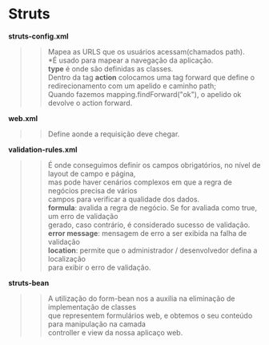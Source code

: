 # Struts 
**struts-config.xml**<br/> 
>>Mapea as URLS que os usuários acessam(chamados path). <br/> 
*É usado para mapear a navegação da aplicação. <br/> 
>>__type__ é onde são definidas as classes. <br/> 
>>Dentro da tag __action__ colocamos uma tag forward que define o <br/> 
redirecionamento com um apelido e caminho path; <br/> 
>>Quando fazemos mapping.findForward("ok"), o apelido ok devolve o action forward. <br/> 

**web.xml** <br/> 
>>Define aonde a requisição deve chegar. 

**validation-rules.xml** <br/> 
>>É onde conseguimos definir os campos obrigatórios, no nível de layout de campo e página,<br/> 
>>mas pode haver cenários complexos em que a regra de negócios precisa de vários <br/> 
>>campos para verificar a qualidade dos dados. <br/> 
>>**formula**: avalida a regra de negócio. Se for avaliada como true, um erro de validação<br/> 
>>gerado, caso contrário, é considerado sucesso de validação. <br/>
>>**error message**: mensagem de erro a ser exibida na falha de validação <br/>
>>**location**: permite que o administrador / desenvolvedor defina a localização <br/> 
>>para exibir o erro de validação. <br/> 

**struts-bean** <br/> 
>> A utilização do form-bean nos a auxilia na eliminação de implementação de classes <br/> 
>> que representem formulários web, e obtemos o seu conteúdo para manipulação na camada <br/>  controller e view da nossa aplicaço web. 
